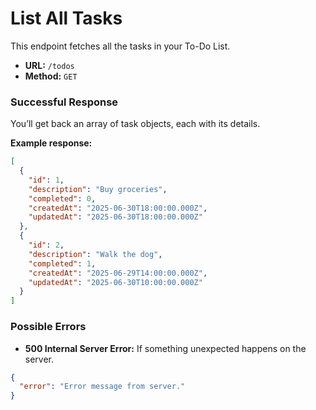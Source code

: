 # List All Tasks

This endpoint fetches all the tasks in your To-Do List.

- **URL:** `/todos`
- **Method:** `GET`

### Successful Response

You’ll get back an array of task objects, each with its details.

**Example response:**

```json
[
  {
    "id": 1,
    "description": "Buy groceries",
    "completed": 0,
    "createdAt": "2025-06-30T18:00:00.000Z",
    "updatedAt": "2025-06-30T18:00:00.000Z"
  },
  {
    "id": 2,
    "description": "Walk the dog",
    "completed": 1,
    "createdAt": "2025-06-29T14:00:00.000Z",
    "updatedAt": "2025-06-30T10:00:00.000Z"
  }
]
```

### Possible Errors

- **500 Internal Server Error:** If something unexpected happens on the server.

```json
{
  "error": "Error message from server."
}
```